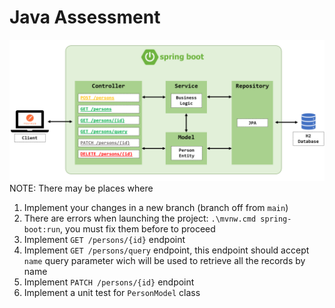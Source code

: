# Java Assessment

![Application Diagram](app-diagram.PNG "Application Diagram")
NOTE: There may be places where 

1. Implement your changes in a new branch (branch off from `main`)
2. There are errors when launching the project: `.\mvnw.cmd spring-boot:run`, you must fix them before to proceed
3. Implement `GET /persons/{id}` endpoint
4. Implement `GET /persons/query` endpoint, this endpoint should accept `name` query parameter wich will be used to retrieve all the records by name
5. Implement `PATCH /persons/{id}` endpoint
6. Implement a unit test for `PersonModel` class